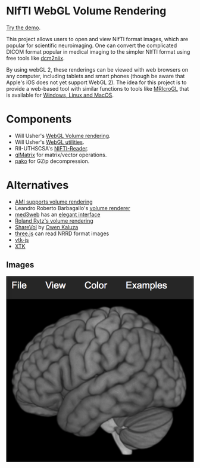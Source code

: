 # NIfTI WebGL Volume Rendering

[Try the demo](https://rordenlab.github.io/).

This project allows users to open and view NIfTI format images, which are popular for scientific neuroimaging. One can convert the complicated DICOM format popular in medical imaging to the simpler NIfTI format using free tools like [dcm2niix](https://github.com/rordenlab/dcm2niix).

By using webGL 2, these renderings can be viewed with web browsers on any computer, including tablets and smart phones (though be aware that Apple's iOS does not yet support WebGL 2). The idea for this project is to provide a web-based tool with similar functions to tools like [MRIcroGL](https://www.nitrc.org/plugins/mwiki/index.php/mricrogl:MainPage) that is available for [Windows, Linux and MacOS](https://github.com/rordenlab/MRIcroGL12/releases).

# Components

 - Will Usher's [WebGL Volume rendering](https://github.com/Twinklebear/webgl-volume-raycaster).
 - Will Usher's [WebGL utilities](https://github.com/Twinklebear/webgl-util).
 - RII-UTHSCSA's [NIFTI-Reader](https://github.com/rii-mango/NIFTI-Reader-JS).
 - [glMatrix](http://glmatrix.net/) for matrix/vector operations.
 - [pako](https://github.com/nodeca/pako) for GZip decompression.

# Alternatives
 - [AMI supports volume rendering](https://github.com/FNNDSC/ami)
 - Leandro Roberto Barbagallo's [volume renderer](http://www.lebarba.com/)
 - [med3web](https://github.com/epam/med3web) has an [elegant interface](https://med3web.opensource.epam.com/)
 - [Roland Rytz's volume rendering](https://github.com/RolandR/VolumeRayCasting)
 - [ShareVol](https://github.com/OKaluza/sharevol) by [Owen Kaluza](http://owen.kaluza.id.au/sharevol/)
 - [three.js](https://threejs.org/examples/webgl2_materials_texture3d_volume.html) can read NRRD format images
 - [vtk-js](https://kitware.github.io/vtk-js/examples/VolumeViewer.html)
 - [XTK](https://github.com/xtk/X)


## Images

![Screenshot](web_render.png)


